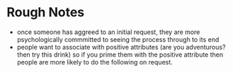 # Rough Notes

* once someone has aggreed to an initial request, they are more psychologically commmitted to seeing the process through to its end
* people want to associate with positive attributes (are you adventurous? then try this drink) so if you prime them with the positive attribute then people are more likely to do the following on request.